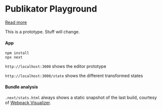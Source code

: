 # Publikator Playground

[Read more](https://trello.com/c/ZSqgnFrM/8-publikator-new-schema-prototype-it-l)

This is a prototype. Stuff will change.

#### App

```
npm install
npx next
```

`http://localhost:3000` shows the editor prototype

`http://localhost:3000/state` shows the different transformed states

#### Bundle analysis

`.next/stats.html` always shows a static snapshot of the last build, courtesy of [Webpack Visualizer](https://github.com/chrisbateman/webpack-visualizer).
